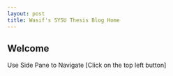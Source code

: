 ```yaml
---
layout: post
title: Wasif's SYSU Thesis Blog Home
---
```


## Welcome

Use Side Pane to Navigate [Click on the top left button]

